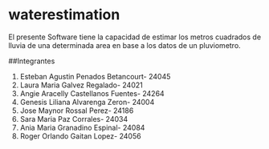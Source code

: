 # waterestimation
El presente Software tiene la capacidad de estimar los metros cuadrados de lluvia de una determinada area en base a los datos de un pluviometro.

##Integrantes
1. Esteban Agustin Penados Betancourt- 24045
2. Laura Maria Galvez Regalado- 24021
3. Angie Aracelly Castellanos Fuentes- 24264
4. Genesis Liliana Alvarenga Zeron- 24004
5. Jose Maynor Rossal Perez- 24186
6. Sara Maria Paz Corrales- 24034
7. Ania Maria Granadino Espinal- 24084
8. Roger Orlando Gaitan Lopez- 24056
